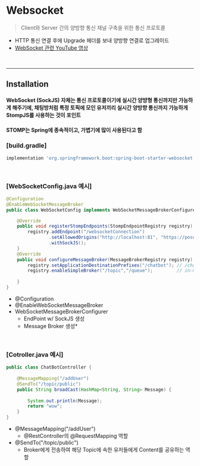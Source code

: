 # Websocket
> Client와 Server 간의 양방향 통신 채널 구축을 위한 통신 프로토콜
* HTTP 통신 연결 후에 Upgrade 헤더를 보내 양방향 연결로 업그레이드
* [WebSocket 관련 YouTube 영상](https://www.youtube.com/watch?v=gQyRxPjssWg&t=1002s)

<br>
<hr>

## Installation
#### WebSocket (SockJS) 자체는 통신 프로토콜이기에 실시간 양뱡형 통신까지만 가능하게 해주기에, 채팅방처럼 특정 토픽에 모인 유저끼리 실시간 양방향 통신까지 가능하게 StompJS를 사용하는 것이 포인트
#### STOMP는 Spring에 종속적이고, 가볍기에 많이 사용된다고 함

### [build.gradle]
```groovy
implementation 'org.springframework.boot:spring-boot-starter-websocket'
```

<br>

### [WebSocketConfig.java 예시]
```java
@Configuration
@EnableWebSocketMessageBroker
public class WebSocketConfig implements WebSocketMessageBrokerConfigurer {

    @Override
    public void registerStompEndpoints(StompEndpointRegistry registry) {
        registry.addEndpoint("/websocketConnection")
                .setAllowedOrigins("http://localhost:81", "https://posungkim.github.io")
                .withSockJS();
    }
    @Override
    public void configureMessageBroker(MessageBrokerRegistry registry) {
        registry.setApplicationDestinationPrefixes("/chatbot"); // /chatbot/으로 시작하는 요청은 ChatBotController를 통한다
        registry.enableSimpleBroker("/topic","/queue");         // in-memory broker
        
    }
}
```
* @Configuration
* @EnableWebSocketMessageBroker
* WebSocketMessageBrokerConfigurer
  * EndPoint w/ SockJS 생성
  * Message Broker 생성* 

<br>

### [Cotroller.java 예시]
```java
public class ChatBotController {
    
    @MessageMapping("/addUser")
    @SendTo("/topic/public")
    public String broadCast(HashMap<String, String> Message) {
        
        System.out.println(Message);
        return "wow";
    }
}
```
* @MessageMapping("/addUser")
  * @RestController의 @RequestMapping 역할
* @SendTo("/topic/public")
  * Broker에게 전송하여 해당 Topic에 속한 유저들에게 Content를 공유하는 역할

